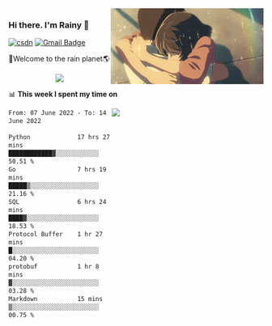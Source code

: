 <img  align='right' height="150" src="https://github.com/LikeRainDay/LikeRainDay/blob/master/pic/img_rain_1.gif?raw=true">



### Hi there. I'm Rainy :lemon:

[![csdn](https://img.shields.io/badge/-csdn-c14438?style=flat-square&logo=c&logoColor=white)](https://blog.csdn.net/qq_15807167)
[![Gmail Badge](https://img.shields.io/badge/-gmail-c14438?style=flat-square&logo=Gmail&logoColor=white&link=mailto:houshuai0816@gmail.com)](mailto:houshuai0816@gmail.com)

🚀Welcome to the rain planet🌎

<center>
<img align='center'  src="https://source.unsplash.com/random/1200x600">
</center>

📊 **This week I spent my time on**

<img align='right'   width="300" src="https://github-readme-stats.vercel.app/api?username=LikeRainDay&show_icons=true&title_color=fff&icon_color=79ff97&text_color=9f9f9f&bg_color=151515">

<!--START_SECTION:waka-->

```text
From: 07 June 2022 - To: 14 June 2022

Python             17 hrs 27 mins  ████████████▓░░░░░░░░░░░░   50.51 %
Go                 7 hrs 19 mins   █████▒░░░░░░░░░░░░░░░░░░░   21.16 %
SQL                6 hrs 24 mins   ████▓░░░░░░░░░░░░░░░░░░░░   18.53 %
Protocol Buffer    1 hr 27 mins    █░░░░░░░░░░░░░░░░░░░░░░░░   04.20 %
protobuf           1 hr 8 mins     ▓░░░░░░░░░░░░░░░░░░░░░░░░   03.28 %
Markdown           15 mins         ▒░░░░░░░░░░░░░░░░░░░░░░░░   00.75 %
```

<!--END_SECTION:waka-->
